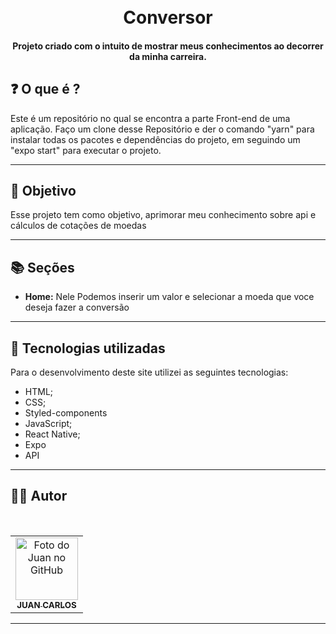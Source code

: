 <h1 align="center">
  <br>Conversor
</h1>


<h4 align="center">
  Projeto criado com o intuito de mostrar meus conhecimentos ao decorrer da minha carreira.
</h4>

## ❓ O que é ?

Este é um repositório no qual se encontra a parte Front-end de uma aplicação. Faço um clone desse Repositório e der o comando "yarn" para instalar todas os pacotes e dependências do projeto, em seguindo um "expo start" para executar o projeto.

<hr>

## 🎯 Objetivo

Esse projeto tem como objetivo, aprimorar meu conhecimento sobre api e cálculos de cotações de moedas

<hr>

## 📚 Seções
- **Home:** Nele Podemos inserir um valor e selecionar a moeda que voce deseja fazer a conversão
---

## 💼 Tecnologias utilizadas

Para o desenvolvimento deste site utilizei as seguintes tecnologias:

- HTML;
- CSS;
- Styled-components
- JavaScript;
- React Native;
- Expo
- API

---

## 👨‍💻 Autor

 <br>
<table>
  <tr>
    <td align="center">
      <a href="https://github.com/JuanCarllos13">
        <img src="https://github.com/JuanCarllos13.png" width="100px;" height="100px" alt="Foto do Juan no GitHub"/><br>
        <sub>
          <b>JUAN CARLOS</b>
        </sub>
      </a>
    </td>
  </tr>
</table>
</table>
<hr>
